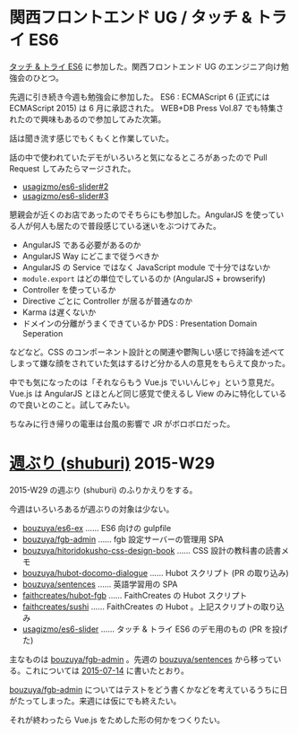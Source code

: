 # 関西フロントエンド UG / タッチ & トライ ES6

[タッチ & トライ ES6](http://kfug.connpass.com/event/16279/) に参加した。関西フロントエンド UG のエンジニア向け勉強会のひとつ。

先週に引き続き今週も勉強会に参加した。 ES6 : ECMAScript 6 (正式には ECMAScript 2015) は 6 月に承認された。 WEB+DB Press Vol.87 でも特集されたので興味もあるので参加してみた次第。

話は聞き流す感じでもくもくと作業していた。

話の中で使われていたデモがいろいろと気になるところがあったので Pull Request してみたらマージされた。

- [usagizmo/es6-slider#2](https://github.com/usagizmo/es6-slider/pull/2)
- [usagizmo/es6-slider#3](https://github.com/usagizmo/es6-slider/pull/3)

懇親会が近くのお店であったのでそちらにも参加した。AngularJS を使っている人が何人も居たので普段感じている迷いをぶつけてみた。

- AngularJS である必要があるのか
- AngularJS Way にどこまで従うべきか
- AngularJS の Service ではなく JavaScript module で十分ではないか
- `module.export` はどの単位でしているのか (AngularJS + browserify)
- Controller を使っているか
- Directive ごとに Controller が居るが普通なのか
- Karma は遅くないか
- ドメインの分離がうまくできているか PDS : Presentation Domain Seperation

などなど。CSS のコンポーネント設計との関連や鬱陶しい感じで持論を述べてしまって嫌な顔をされていた気はするけど分かる人の意見をもらえて良かった。

中でも気になったのは「それならもう Vue.js でいいんじゃ」という意見だ。 Vue.js は AngularJS とほとんど同じ感覚で使えるし View のみに特化しているので良いとのこと。試してみたい。

ちなみに行き帰りの電車は台風の影響で JR がボロボロだった。

# [週ぶり (shuburi)][shuburi] 2015-W29

2015-W29 の週ぶり (shuburi) のふりかえりをする。

今週はいろいろあるが週ぶりの対象は少ない。

- [bouzuya/es6-ex][] …… ES6 向けの gulpfile
- [bouzuya/fgb-admin][] …… fgb 設定サーバーの管理用 SPA
- [bouzuya/hitoridokusho-css-design-book][] …… CSS 設計の教科書の読書メモ
- [bouzuya/hubot-docomo-dialogue][] …… Hubot スクリプト (PR の取り込み)
- [bouzuya/sentences][] …… 英語学習用の SPA
- [faithcreates/hubot-fgb][] …… FaithCreates の Hubot スクリプト
- [faithcreates/sushi][] …… FaithCreates の Hubot 。上記スクリプトの取り込み
- [usagizmo/es6-slider][] …… タッチ & トライ ES6 のデモ用のもの (PR を投げた)

主なものは [bouzuya/fgb-admin][] 。先週の [bouzuya/sentences][] から移っている。これについては [2015-07-14][] に書いたとおり。

[bouzuya/fgb-admin][] についてはテストをどう書くかなどを考えているうちに日がたってしまった。来週には仮にでも終えたい。

それが終わったら Vue.js をためした形の何かをつくりたい。

[shuburi]: http://www.shuburi.org/
[2015-07-14]: http://blog.bouzuya.net/2015/07/14/
[bouzuya/es6-ex]: https://github.com/bouzuya/es6-ex
[bouzuya/fgb-admin]: https://github.com/bouzuya/fgb-admin
[bouzuya/hitoridokusho-css-design-book]: https://github.com/bouzuya/hitoridokusho-css-design-book
[bouzuya/hubot-docomo-dialogue]: https://github.com/bouzuya/hubot-docomo-dialogue
[bouzuya/sentences]: https://github.com/bouzuya/sentences
[faithcreates/hubot-fgb]: https://github.com/faithcreates/hubot-fgb
[faithcreates/sushi]: https://github.com/faithcreates/sushi
[usagizmo/es6-slider]: https://github.com/usagizmo/es6-slider
